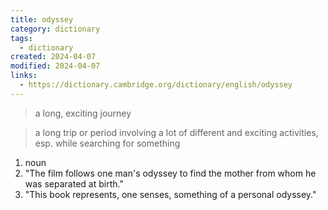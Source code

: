 ```yaml
---
title: odyssey
category: dictionary
tags:
  - dictionary
created: 2024-04-07
modified: 2024-04-07
links:
  - https://dictionary.cambridge.org/dictionary/english/odyssey
---
```


>a long, exciting journey

>a long trip or period involving a lot of different and exciting activities, esp. while searching for something

1. noun 
2. "The film follows one man's odyssey to find the mother from whom he was separated at birth."
3. "This book represents, one senses, something of a personal odyssey."
